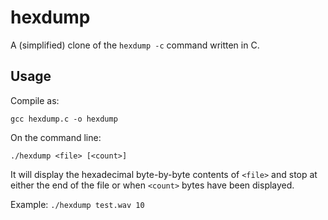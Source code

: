 # hexdump

A (simplified) clone of the `hexdump -c` command written in C.

## Usage

Compile as:

`gcc hexdump.c -o hexdump`

On the command line:

`./hexdump <file> [<count>]`

It will display the hexadecimal byte-by-byte contents of `<file>` and stop at either the end of the file or when `<count>` bytes have been displayed.

Example:
`./hexdump test.wav 10`

